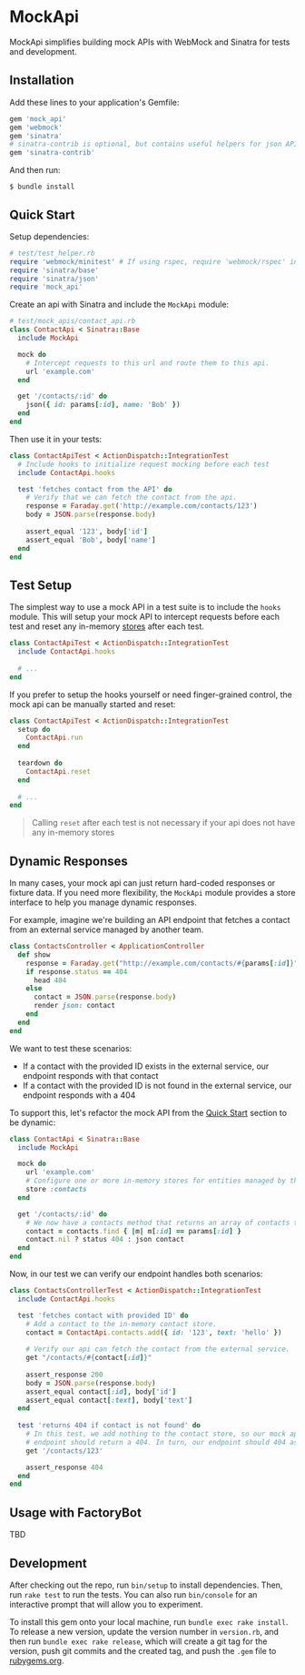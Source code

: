 # MockApi

MockApi simplifies building mock APIs with WebMock and Sinatra for tests and development.

## Installation

Add these lines to your application's Gemfile:

```ruby
gem 'mock_api'
gem 'webmock'
gem 'sinatra'
# sinatra-contrib is optional, but contains useful helpers for json APIs
gem 'sinatra-contrib'
```

And then run:

    $ bundle install

## Quick Start

Setup dependencies:

```ruby
# test/test_helper.rb
require 'webmock/minitest' # If using rspec, require 'webmock/rspec' instead 
require 'sinatra/base'
require 'sinatra/json'
require 'mock_api'
```

Create an api with Sinatra and include the `MockApi` module:

```ruby
# test/mock_apis/contact_api.rb
class ContactApi < Sinatra::Base
  include MockApi

  mock do
    # Intercept requests to this url and route them to this api.
    url 'example.com'
  end

  get '/contacts/:id' do
    json({ id: params[:id], name: 'Bob' })
  end
end
```

Then use it in your tests:

```ruby
class ContactApiTest < ActionDispatch::IntegrationTest
  # Include hooks to initialize request mocking before each test
  include ContactApi.hooks

  test 'fetches contact from the API' do
    # Verify that we can fetch the contact from the api.
    response = Faraday.get('http://example.com/contacts/123')
    body = JSON.parse(response.body)
    
    assert_equal '123', body['id']
    assert_equal 'Bob', body['name']
  end
end
```

## Test Setup

The simplest way to use a mock API in a test suite is to include the `hooks` module. This will setup your mock API to intercept requests before each test and reset any in-memory [stores](#dynamic-responses) after each test.

```ruby
class ContactApiTest < ActionDispatch::IntegrationTest
  include ContactApi.hooks
  
  # ...
end
```

If you prefer to setup the hooks yourself or need finger-grained control, the mock api can be manually started and reset:

```ruby
class ContactApiTest < ActionDispatch::IntegrationTest
  setup do
    ContactApi.run
  end
  
  teardown do
    ContactApi.reset
  end
  
  # ...
end
```
> Calling `reset` after each test is not necessary if your api does not have any in-memory stores

## Dynamic Responses

In many cases, your mock api can just return hard-coded responses or fixture data. If you need more flexibility, the `MockApi` module provides a store interface to help you manage dynamic responses.

For example, imagine we're building an API endpoint that fetches a contact from an external service managed by another team. 

```ruby
class ContactsController < ApplicationController
  def show
    response = Faraday.get("http://example.com/contacts/#{params[:id]}")
    if response.status == 404
      head 404
    else
      contact = JSON.parse(response.body)
      render json: contact  
    end
  end
end
```

We want to test these scenarios:

- If a contact with the provided ID exists in the external service, our endpoint responds with that contact
- If a contact with the provided ID is not found in the external service, our endpoint responds with a 404

To support this, let's refactor the mock API from the [Quick Start](#quick-start) section to be dynamic:

```ruby
class ContactApi < Sinatra::Base
  include MockApi

  mock do
    url 'example.com'
    # Configure one or more in-memory stores for entities managed by this api.
    store :contacts
  end

  get '/contacts/:id' do
    # We now have a contacts method that returns an array of contacts that we can search 
    contact = contacts.find { |m| m[:id] == params[:id] }
    contact.nil ? status 404 : json contact
  end
end
```

Now, in our test we can verify our endpoint handles both scenarios:

```ruby
class ContactsControllerTest < ActionDispatch::IntegrationTest
  include ContactApi.hooks

  test 'fetches contact with provided ID' do
    # Add a contact to the in-memory contact store.
    contact = ContactApi.contacts.add({ id: '123', text: 'hello' })
    
    # Verify our api can fetch the contact from the external service.
    get "/contacts/#{contact[:id]}"
    
    assert_response 200
    body = JSON.parse(response.body)
    assert_equal contact[:id], body['id']
    assert_equal contact[:text], body['text']
  end
  
  test 'returns 404 if contact is not found' do
    # In this test, we add nothing to the contact store, so our mock api
    # endpoint should return a 404. In turn, our endpoint should 404 as well.
    get '/contacts/123'

    assert_response 404
  end
end
```

## Usage with FactoryBot

TBD

## Development

After checking out the repo, run `bin/setup` to install dependencies. Then, run `rake test` to run the tests. You can also run `bin/console` for an interactive prompt that will allow you to experiment.

To install this gem onto your local machine, run `bundle exec rake install`. To release a new version, update the version number in `version.rb`, and then run `bundle exec rake release`, which will create a git tag for the version, push git commits and the created tag, and push the `.gem` file to [rubygems.org](https://rubygems.org).
